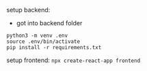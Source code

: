 setup backend:
- got into backend folder
```
python3 -m venv .env
source .env/bin/activate
pip install -r requirements.txt
```

setup frontend:
`npx create-react-app frontend`